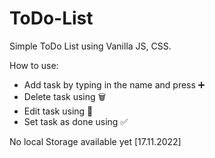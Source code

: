 # ToDo-List

Simple ToDo List using Vanilla JS, CSS.

How to use:
- Add task by typing in the name and press ➕ 
- Delete task using 🗑️
- Edit task using 🚧
- Set task as done using ✅

No local Storage available yet [17.11.2022]
